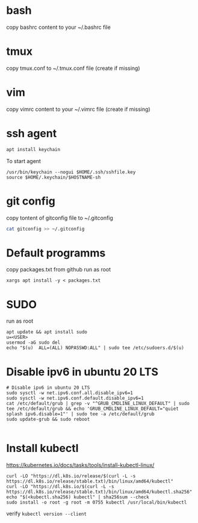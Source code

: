 # bash
copy bashrc content to your ~/.bashrc file
# tmux
copy tmux.conf to ~/.tmux.conf file (create if missing)
# vim
copy vimrc content to your ~/.vimrc file (create if missing)
# ssh agent
```bash
apt install keychain

```
To start agent
```
/usr/bin/keychain --nogui $HOME/.ssh/sshfile.key
source $HOME/.keychain/$HOSTNAME-sh

```
# git config
copy tontent of gitconfig file to ~/.gitconfig
```bash
cat gitconfig >> ~/.gitconfig

```
# Default programms
copy packages.txt from github
run as root
```
xargs apt install -y < packages.txt

```
# SUDO 
run as root
```
apt update && apt install sudo
u=<USER>
usermod -aG sudo del
echo "$(u)  ALL=(ALL) NOPASSWD:ALL" | sudo tee /etc/sudoers.d/$(u)

```
# Disable ipv6 in ubuntu 20 LTS
```
# Disable ipv6 in ubuntu 20 LTS
sudo sysctl -w net.ipv6.conf.all.disable_ipv6=1
sudo sysctl -w net.ipv6.conf.default.disable_ipv6=1
cat /etc/default/grub | grep -v "^GRUB_CMDLINE_LINUX_DEFAULT" | sudo tee /etc/default/grub && echo 'GRUB_CMDLINE_LINUX_DEFAULT="quiet splash ipv6.disable=1"' | sudo tee -a /etc/default/grub
sudo update-grub && sudo reboot


```
# Install kubectl
https://kubernetes.io/docs/tasks/tools/install-kubectl-linux/
```
curl -LO "https://dl.k8s.io/release/$(curl -L -s https://dl.k8s.io/release/stable.txt)/bin/linux/amd64/kubectl"
curl -LO "https://dl.k8s.io/$(curl -L -s https://dl.k8s.io/release/stable.txt)/bin/linux/amd64/kubectl.sha256"
echo "$(<kubectl.sha256) kubectl" | sha256sum --check
sudo install -o root -g root -m 0755 kubectl /usr/local/bin/kubectl

```
verify `kubectl version --client`
